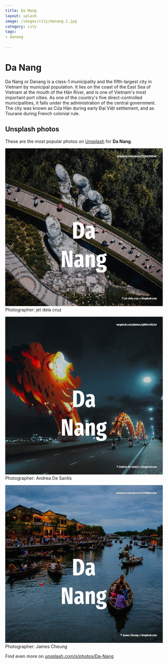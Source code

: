 ```yaml
---
title: Da Nang
layout: splash
image: /images/city/danang.1.jpg
category: city
tags:
- danang

---
```

# Da Nang

Da Nang or Danang  is a class-1 municipality and the fifth-largest city in Vietnam by municipal  population. It lies on the coast of the East Sea of Vietnam at the mouth of the Hàn River, and is one of  Vietnam's most important port cities. As one of the country's five direct-controlled municipalities, it falls under the administration of  the central government.  The city was known as Cửa Hàn during early Đại Việt settlement, and as Tourane  during French  colonial rule. 

 
## Unsplash photos
These are the most popular photos on [Unsplash](https://unsplash.com) for **Da Nang**.
 
![Da Nang](/images/city/danang.1.jpg)
Photographer:  jet dela cruz
 
![Da Nang](/images/city/danang.2.jpg)
Photographer:  Andrea De Santis
 
![Da Nang](/images/city/danang.3.jpg)
Photographer:  James Cheung
 
Find even more on [unsplash.com/s/photos/Da-Nang](https://unsplash.com/s/photos/Da-Nang)
 

